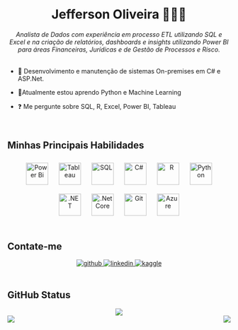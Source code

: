 # <div align="center">Jefferson Oliveira 👨🏻‍💻</div>  
  

###### <div align="center">Analista de Dados com experiência em processo ETL utilizando SQL e Excel e na criação de relatórios, dashboards e insights utilizando Power BI para áreas Financeiras, Jurídicas e de Gestão de Processos e Risco.</div>  
  

- 🔭 Desenvolvimento e manutenção de sistemas On-premises em C# e ASP.Net.  
  

- 🌱Atualmente estou aprendo Python e Machine Learning  
  

- ❓ Me pergunte sobre SQL, R, Excel, Power BI, Tableau  
  

<br/>  


## Minhas Principais Habilidades
<div align="center">  
<a href="https://powerbi.microsoft.com/en-us/" target="_blank"><img style="margin: 10px" src="https://profilinator.rishav.dev/skills-assets/powerbi.png" alt="Power Bi" height="50" /></a>  
<a href="https://www.tableau.com/" target="_blank"><img style="margin: 10px" src="https://profilinator.rishav.dev/skills-assets/tableau.svg" alt="Tableau" height="50" /></a>
<a href="https://www.microsoft.com/pt-br/sql-server/" target="_blank"><img style="margin: 10px" src="https://static-00.iconduck.com/assets.00/sql-database-sql-azure-icon-1955x2048-4pmty46t.png" alt="SQL" height="50" /></a>
<a href="https://docs.microsoft.com/en-us/dotnet/csharp/" target="_blank"><img style="margin: 10px" src="https://profilinator.rishav.dev/skills-assets/csharp-original.svg" alt="C#" height="50" /></a>  
<a href="https://www.r-project.org/" target="_blank"><img style="margin: 10px" src="https://profilinator.rishav.dev/skills-assets/r.svg" alt="R" height="50" /></a>  
<a href="https://www.python.org/" target="_blank"><img style="margin: 10px" src="https://profilinator.rishav.dev/skills-assets/python-original.svg" alt="Python" height="50" /></a>  
<a href="https://dotnet.microsoft.com/download/dotnet-framework" target="_blank"><img style="margin: 10px" src="https://profilinator.rishav.dev/skills-assets/dot-net-original-wordmark.svg" alt=".NET" height="50" /></a>  
<a href="https://dotnet.microsoft.com/download" target="_blank"><img style="margin: 10px" src="https://profilinator.rishav.dev/skills-assets/dotnetcore.png" alt=".Net Core" height="50" /></a>  
<a href="https://github.com/" target="_blank"><img style="margin: 10px" src="https://profilinator.rishav.dev/skills-assets/git-scm-icon.svg" alt="Git" height="50" /></a>  
<a href="https://azure.microsoft.com/en-in/" target="_blank"><img style="margin: 10px" src="https://profilinator.rishav.dev/skills-assets/microsoft_azure-icon.svg" alt="Azure" height="50" /></a>

  
</div>  

<br/>  


## Contate-me 
<div align="center">
<a href="https://github.com/eujeffoliveira" target="_blank">
<img src=https://img.shields.io/badge/github-%2324292e.svg?&style=for-the-badge&logo=github&logoColor=white alt=github style="margin-bottom: 5px;" />
</a>
<a href="https://linkedin.com/in/jose-jefferson-santos-de-oliveira" target="_blank">
<img src=https://img.shields.io/badge/linkedin-%231E77B5.svg?&style=for-the-badge&logo=linkedin&logoColor=white alt=linkedin style="margin-bottom: 5px;" />
</a>
<a href="https://www.kaggle.com/jeffoliveira" target="_blank">
<img src=https://img.shields.io/badge/kaggle-%2344BAE8.svg?&style=for-the-badge&logo=kaggle&logoColor=white alt=kaggle style="margin-bottom: 5px;" />
</a>  
</div>  
  
<br/>  


## GitHub Status 
<div align="center">
<img src="https://komarev.com/ghpvc/?username=eujeffoliveira&&style=flat-square" align="center" />
</div>  
  

<img src="https://github-readme-stats.vercel.app/api?username=eujeffoliveira&show_icons=true&count_private=true&hide_border=true" align="left" />  

<div align="right"><img src="https://github-readme-stats.vercel.app/api/top-langs/?username=eujeffoliveira&hide_border=true&layout=compact" align="right" /></div>
<br />
